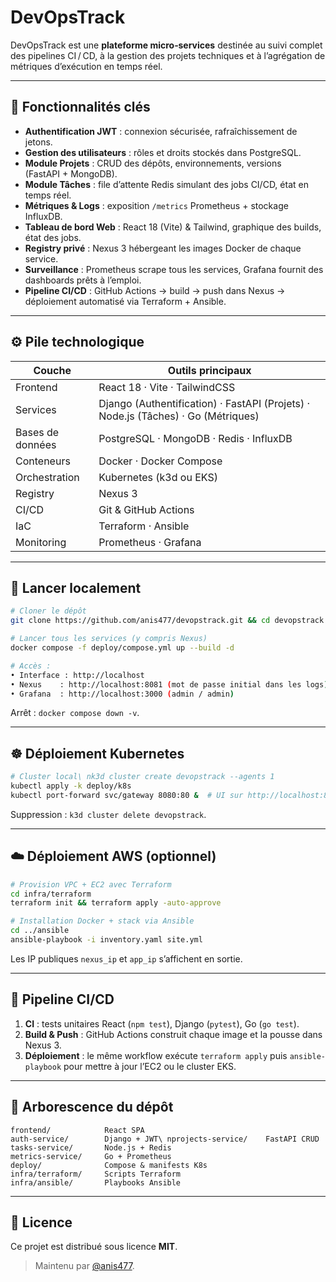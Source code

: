 # DevOpsTrack

DevOpsTrack est une **plateforme micro‑services** destinée au suivi complet des pipelines CI / CD, à la gestion des projets techniques et à l’agrégation de métriques d’exécution en temps réel.

---

## 🚩  Fonctionnalités clés

* **Authentification JWT** : connexion sécurisée, rafraîchissement de jetons.
* **Gestion des utilisateurs** : rôles et droits stockés dans PostgreSQL.
* **Module Projets** : CRUD des dépôts, environnements, versions (FastAPI + MongoDB).
* **Module Tâches** : file d’attente Redis simulant des jobs CI/CD, état en temps réel.
* **Métriques & Logs** : exposition `/metrics` Prometheus + stockage InfluxDB.
* **Tableau de bord Web** : React 18 (Vite) & Tailwind, graphique des builds, état des jobs.
* **Registry privé** : Nexus 3 hébergeant les images Docker de chaque service.
* **Surveillance** : Prometheus scrape tous les services, Grafana fournit des dashboards prêts à l’emploi.
* **Pipeline CI/CD** : GitHub Actions → build → push dans Nexus → déploiement automatisé via Terraform + Ansible.

---

## ⚙️  Pile technologique

| Couche           | Outils principaux                                                                 |
| ---------------- | --------------------------------------------------------------------------------- |
| Frontend         | React 18 · Vite · TailwindCSS                                                     |
| Services         | Django (Authentification) · FastAPI (Projets) · Node.js (Tâches) · Go (Métriques) |
| Bases de données | PostgreSQL · MongoDB · Redis · InfluxDB                                           |
| Conteneurs       | Docker · Docker Compose                                                           |
| Orchestration    | Kubernetes (k3d ou EKS)                                                           |
| Registry         | Nexus 3                                                                           |
| CI/CD            | Git & GitHub Actions                                                              |
| IaC              | Terraform · Ansible                                                               |
| Monitoring       | Prometheus · Grafana                                                              |

---

## 🚀  Lancer localement

```bash
# Cloner le dépôt
git clone https://github.com/anis477/devopstrack.git && cd devopstrack

# Lancer tous les services (y compris Nexus)
docker compose -f deploy/compose.yml up --build -d

# Accès :
• Interface : http://localhost
• Nexus    : http://localhost:8081 (mot de passe initial dans les logs)
• Grafana  : http://localhost:3000 (admin / admin)
```

Arrêt : `docker compose down -v`.

---

## ☸️  Déploiement Kubernetes

```bash
# Cluster local\ nk3d cluster create devopstrack --agents 1
kubectl apply -k deploy/k8s
kubectl port-forward svc/gateway 8080:80 &  # UI sur http://localhost:8080
```

Suppression : `k3d cluster delete devopstrack`.

---

## ☁️  Déploiement AWS (optionnel)

```bash
# Provision VPC + EC2 avec Terraform
cd infra/terraform
terraform init && terraform apply -auto-approve

# Installation Docker + stack via Ansible
cd ../ansible
ansible-playbook -i inventory.yaml site.yml
```

Les IP publiques `nexus_ip` et `app_ip` s’affichent en sortie.

---

## 🔄  Pipeline CI/CD

1. **CI** : tests unitaires React (`npm test`), Django (`pytest`), Go (`go test`).
2. **Build & Push** : GitHub Actions construit chaque image et la pousse dans Nexus 3.
3. **Déploiement** : le même workflow exécute `terraform apply` puis `ansible-playbook` pour mettre à jour l’EC2 ou le cluster EKS.

---

## 📂  Arborescence du dépôt

```
frontend/            React SPA
auth-service/        Django + JWT\ nprojects-service/    FastAPI CRUD
tasks-service/       Node.js + Redis
metrics-service/     Go + Prometheus
deploy/              Compose & manifests K8s
infra/terraform/     Scripts Terraform
infra/ansible/       Playbooks Ansible
```

---

## 📜  Licence

Ce projet est distribué sous licence **MIT**.

> Maintenu par [@anis477](https://github.com/anis477).
